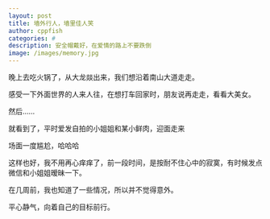 ```yaml
---
layout: post
title: 墙外行人，墙里佳人笑
author: cppfish
categories: #
description: 安全帽戴好，在爱情的路上不要跌倒
image: /images/memory.jpg
---
```


晚上去吃火锅了，从大龙燚出来，我们想沿着南山大道走走。

感受一下外面世界的人来人往，在想打车回家时，朋友说再走走，看看大美女。

然后……

就看到了，平时爱发自拍的小姐姐和某小鲜肉，迎面走来

场面一度尴尬，哈哈哈

这样也好，我不用再心痒痒了，前一段时间，是按耐不住心中的寂寞，有时候发点微信和小姐姐暧昧一下。

在几周前，我也知道了一些情况，所以并不觉得意外。

平心静气，向着自己的目标前行。